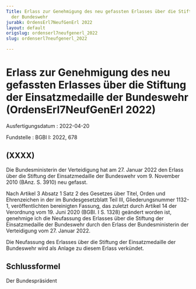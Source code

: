 ```yaml
---
Title: Erlass zur Genehmigung des neu gefassten Erlasses über die Stiftung der Einsatzmedaille
  der Bundeswehr
jurabk: OrdensErl7NeufGenErl 2022
layout: default
origslug: ordenserl7neufgenerl_2022
slug: ordenserl7neufgenerl_2022

---
```


# Erlass zur Genehmigung des neu gefassten Erlasses über die Stiftung der Einsatzmedaille der Bundeswehr (OrdensErl7NeufGenErl 2022)

Ausfertigungsdatum
:   2022-04-20

Fundstelle
:   BGBl I: 2022, 678


## (XXXX)

Die Bundesministerin der Verteidigung hat am 27. Januar 2022 den
Erlass über die Stiftung der Einsatzmedaille der Bundeswehr vom 9.
November 2010 (BAnz. S. 3910) neu gefasst.

Nach Artikel 3 Absatz 1 Satz 2 des Gesetzes über Titel, Orden und
Ehrenzeichen in der im Bundesgesetzblatt Teil III, Gliederungsnummer
1132-1, veröffentlichten bereinigten Fassung, das zuletzt durch
Artikel 14 der Verordnung vom 19. Juni 2020 (BGBl. I S. 1328) geändert
worden ist, genehmige ich die Neufassung des Erlasses über die
Stiftung der Einsatzmedaille der Bundeswehr durch den Erlass der
Bundesministerin der Verteidigung vom 27. Januar 2022.

Die Neufassung des Erlasses über die Stiftung der Einsatzmedaille der
Bundeswehr wird als Anlage zu diesem Erlass verkündet.


## Schlussformel

Der Bundespräsident

